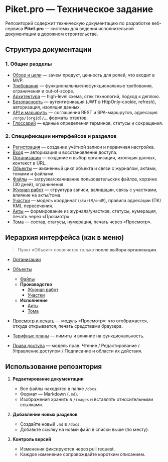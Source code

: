 # Piket.pro — Техническое задание

Репозиторий содержит техническую документацию по разработке веб-сервиса **Piket.pro** — системы для ведения исполнительной документации в дорожном строительстве.

## Структура документации

### 1. Общие разделы

- [Обзор и цели](docs/overview.md) — зачем продукт, ценность для ролей, что входит в MVP.
- [Требования](docs/requirements.md) — функциональные/нефункциональные требования, ограничения и out-of-scope.
- [Архитектура](docs/architecture.md) — high-level схема, стек технологий, подход к деплою.
- [Безопасность](docs/security.md) — аутентификация (JWT в HttpOnly-cookie, refresh), авторизация, изоляция данных.
- [API и маршруты](docs/api.md) — соглашения REST и SPA-маршрутов, адресация `/orgs/{orgId}/…`, форматы ответов.
- [Глоссарий](docs/glossary.md) — единые определения терминов, статусы и сокращения.

### 2. Спецификации интерфейсов и разделов

- [Регистрация](docs/registration.md) — создание учётной записи и первичная настройка.
- [Вход](docs/login.md) — авторизация и восстановление доступа.
- [Организации](docs/orgs.md) — создание и выбор организации, изоляция данных, контекст в URL.
- [Объекты](docs/objects.md) — жизненный цикл объекта и связи с журналом, актами, томами и файлами.
- [Файлы](docs/files.md) — загрузка/скачивание пользовательских файлов, корзина (30 дней), ограничения.
- [Журнал работ](docs/works.md) — структура записи, валидации, связь с участками, влияние на акты/тома.
- [Участки](docs/areas.md) — модель координат (`startM/endM`), правила адресации (ПК/КМ), пересечения.
- [Акты](docs/acts.md) — формирование из журнала/участков, статусы, нумерация, печать через «Просмотр».
- [Тома](docs/tomes.md) — состав, статусы, нумерация, печать через «Просмотр».


## Иерархия интерфейса (как в меню)

> Пункт «Объект» появляется только **после выбора организации**.

- [Организации](docs/orgs.md)
- [Объекты](docs/objects.md)
   - [Файлы](docs/files.md)
   - **Производство**
      - [Журнал работ](docs/works.md)
      - [Участки](docs/areas.md)
   - **Исполнение**
      - [Акты](docs/acts.md)
      - [Тома](docs/tomes.md)

- [Просмотр и печать](docs/viewer.md) — модуль «Просмотр»: что отображается, откуда открывается, печать средствами браузера.
- [Тарифные планы](docs/plans.md) — лимиты и влияние на функциональность.
- [Права доступа](docs/access.md) — модель прав: Чтение / Редактирование / Управление доступом / Подписание и области их действия.




## Использование репозитория

1. **Редактирование документации**
   - Все файлы находятся в папке `/docs`.
   - Формат — Markdown (`.md`).
   - Изображения хранить в `/images` и вставлять относительными ссылками.

2. **Добавление новых разделов**
   - Создайте новый `.md` в `/docs`.
   - Добавьте ссылку на новый файл в списки выше (по месту).

3. **Контроль версий**
   - Изменения фиксируются через pull request.
   - Каждое изменение сопровождайте коротким описанием.
